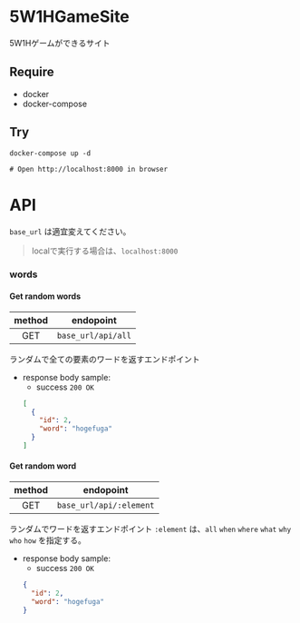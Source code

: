 # 5W1HGameSite
5W1Hゲームができるサイト

## Require
* docker
* docker-compose


## Try

```
docker-compose up -d

# Open http://localhost:8000 in browser

```


# API

`base_url` は適宜変えてください。
> localで実行する場合は、`localhost:8000`

### words

#### Get random words
  | method | endopoint          |
  | :----: | ------------------ |
  |  GET   | `base_url/api/all` |
  
ランダムで全ての要素のワードを返すエンドポイント

* response body sample:
  * success `200 OK`
  ```json
  [
    {
      "id": 2,
      "word": "hogefuga"
    }
  ]
  ```

#### Get random word
  | method | endopoint               |
  | :----: | ----------------------- |
  |  GET   | `base_url/api/:element` |
  
ランダムでワードを返すエンドポイント
`:element` は、`all` `when` `where` `what` `why` `who` `how` を指定する。

* response body sample:
  * success `200 OK`
  ```json
  {
    "id": 2,
    "word": "hogefuga"
  }
  ```
